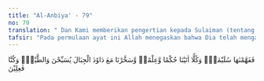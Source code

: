 ```yaml
---
title: "Al-Anbiya' - 79"
no: 79
translation: " Dan Kami memberikan pengertian kepada Sulaiman (tentang hukum yang lebih tepat); dan kepada masing-masing Kami berikan hikmah dan ilmu, dan Kami tundukkan gunung-gunung dan burung-burung, semua bertasbih bersama Dawud. Dan Kamilah yang melakukannya."
tafsir: "Pada permulaan ayat ini Allah menegaskan bahwa Dia telah mengaruniakan kepada Sulaiman kemampuan yang lebih tinggi dalam memahami berbagai masalah.\n\nHal ini memang terbukti dalam keputusan yang mereka berikan kepada masing-masing pihak dalam perkara yang terjadi antara pemilik domba dan pemilik tanaman seperti tersebut di atas, dimana keputusan yang diberikan Sulaiman dirasa lebih tepat, dan lebih memenuhi keadilan.\n\nSesudah menyebutkan hal itu, maka Allah menerangkan selanjutnya rahmat yang telah dikaruniakan-Nya kepada mereka berdua, yaitu hukum-hukum dan ilmu pengetahuan, baik mengenai agama, atau pun masalah duniawi.\n\nRahmat seperti itu juga diberikan Allah kepada nabi-nabi-Nya yang lain, karena itu merupakan syarat pokok untuk menjadi Nabi.\n\nSelanjutnya dalam ayat ini Allah menjelaskan nikmat yang khusus dikaruniakan-Nya kepada Nabi Daud a.s. yaitu: bahwa Allah telah menjadikan gunung-gunung dan burung-burung tunduk kepada Daud a.s., semuanya bertasbih bersamanya.\n\nPara akhir ayat ini Allah menegaskan bahwa Dia kuasa untuk memberikan karunia semacam ini kepada hamba-Nya, karena Dialah Pencipta dan Pemilik seluruh alam ini."
---
```


فَفَهَّمْنٰهَا سُلَيْمٰنَۚ وَكُلًّا اٰتَيْنَا حُكْمًا وَّعِلْمًاۖ وَّسَخَّرْنَا مَعَ دَاوٗدَ الْجِبَالَ يُسَبِّحْنَ وَالطَّيْرَۗ وَكُنَّا فٰعِلِيْنَ
